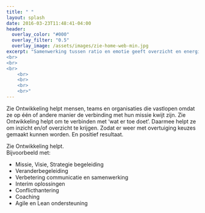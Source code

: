 ```yaml
---
title: " "
layout: splash
date: 2016-03-23T11:48:41-04:00
header:
  overlay_color: "#000"
  overlay_filter: "0.5"
  overlay_image: /assets/images/zie-home-web-min.jpg
excerpt: "Samenwerking tussen ratio en emotie geeft overzicht en energie 
<br>
<br>
<br>
	<br>
	<br>	
	<br>
	<br>"
---
```


Zie Ontwikkeling helpt mensen, teams en organisaties die vastlopen omdat ze op één of andere manier de verbinding met hun missie kwijt zijn. Zie Ontwikkeling helpt om te verbinden met ‘wat er toe doet’. Daarmee helpt ze om inzicht en/of overzicht te krijgen. Zodat er weer met overtuiging keuzes gemaakt kunnen worden. En positief resultaat. 


Zie Ontwikkeling helpt.    
Bijvoorbeeld met:

* Missie, Visie, Strategie begeleiding
* Veranderbegeleiding
* Verbetering communicatie en samenwerking
* Interim oplossingen
* Conflicthantering
* Coaching
* Agile en Lean ondersteuning



